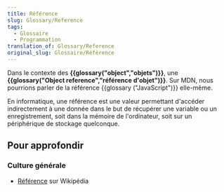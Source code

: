 ```yaml
---
title: Référence
slug: Glossary/Reference
tags:
  - Glossaire
  - Programmation
translation_of: Glossary/Reference
original_slug: Glossaire/Référence
---
```

Dans le contexte des **{{glossary("object","objets")}}**, une **{{glossary("Object reference","référence d'objet")}}**. Sur MDN, nous pourrions parler de la référence {{glossary ("JavaScript")}} elle-même.

En informatique, une référence est une valeur permettant d'accéder indirectement à une donnée dans le but de récupérer une variable ou un enregistrement, soit dans la mémoire de l'ordinateur, soit sur un périphérique de stockage quelconque.

## Pour approfondir

### Culture générale

- [Référence](https://fr.wikipedia.org/wiki/R%C3%A9f%C3%A9rence_(programmation)) sur Wikipédia
